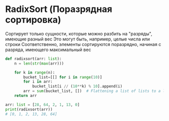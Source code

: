 # RadixSort (Поразрядная сортировка)

Сортирует только сущности, которые можно разбить на "разряды", имеющие разный вес
Это могут быть, например, целые числа или строки
Соответственно, элементы сортируются поразрядно, начиная с разряда, имеющего максимальный вес

```python
def radixsort(arr: list):
    n = len(str(max(arr)))

    for k in range(n):
        bucket_list=[[] for i in range(10)]
        for i in arr:
            bucket_list[i // (10**k) % 10].append(i)
        arr = sum(bucket_list, [])  # Flattening a list of lists to a list
    return arr

arr: list = [28, 64, 2, 1, 13, 0]
print(radixsort(arr))
# [0, 1, 2, 13, 28, 64]
```